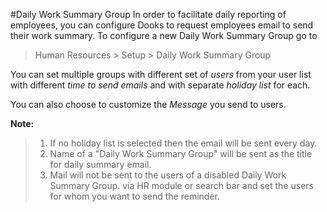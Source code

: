 <!-- add-breadcrumbs -->
#Daily Work Summary Group
In order to facilitate daily reporting of employees, you can configure Dooks to request employees email to send their work summary. To configure a new Daily Work Summary Group go to

> Human Resources > Setup > Daily Work Summary Group

You can set multiple groups with different set of _users_ from your user list with different _time to send emails_ and with separate _holiday list_ for each.

You can also choose to customize the _Message_ you send to users.

**Note:**
>1. If no holiday list is selected then the email will be sent every day.
>2. Name of a "Daily Work Summary Group" will be sent as the title for daily summary email.
>3. Mail will not be sent to the users of a disabled Daily Work Summary Group.
via HR module or search bar and set the users for whom you want to send the reminder.
